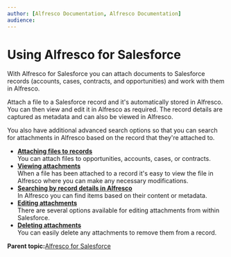 ```yaml
---
author: [Alfresco Documentation, Alfresco Documentation]
audience: 
---
```


# Using Alfresco for Salesforce

With Alfresco for Salesforce you can attach documents to Salesforce records \(accounts, cases, contracts, and opportunities\) and work with them in Alfresco.

Attach a file to a Salesforce record and it's automatically stored in Alfresco. You can then view and edit it in Alfresco as required. The record details are captured as metadata and can also be viewed in Alfresco.

You also have additional advanced search options so that you can search for attachments in Alfresco based on the record that they're attached to.

-   **[Attaching files to records](../tasks/salesforce_attaching_docs.md)**  
You can attach files to opportunities, accounts, cases, or contracts.
-   **[Viewing attachments](../tasks/salesforce_viewing_attachments.md)**  
 When a file has been attached to a record it's easy to view the file in Alfresco where you can make any necessary modifications.
-   **[Searching by record details in Alfresco](../tasks/salesforce-searching.md)**  
In Alfresco you can find items based on their content or metadata.
-   **[Editing attachments](../tasks/salesforce_editing_attachment_properties.md)**  
There are several options available for editing attachments from within Salesforce.
-   **[Deleting attachments](../tasks/salesforce_deleting_attachment.md)**  
You can easily delete any attachments to remove them from a record.

**Parent topic:**[Alfresco for Salesforce](../concepts/salesforce_overview.md)

